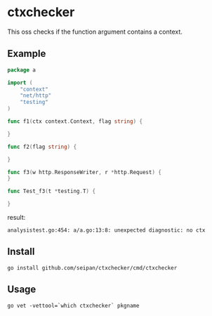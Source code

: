 # ctxchecker

This oss checks if the function argument contains a context.

## Example
```go
package a

import (
	"context"
	"net/http"
	"testing"
)

func f1(ctx context.Context, flag string) {

}

func f2(flag string) {

}

func f3(w http.ResponseWriter, r *http.Request) {
}

func Test_f3(t *testing.T) {

}

```
result:
```
analysistest.go:454: a/a.go:13:8: unexpected diagnostic: no ctx
```

## Install
```
go install github.com/seipan/ctxchecker/cmd/ctxchecker
```

## Usage
```
go vet -vettool=`which ctxchecker` pkgname
```
